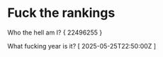 # Fuck the rankings

Who the hell am I?
{ 22496255 }

What fucking year is it?
[ 2025-05-25T22:50:00Z ]
